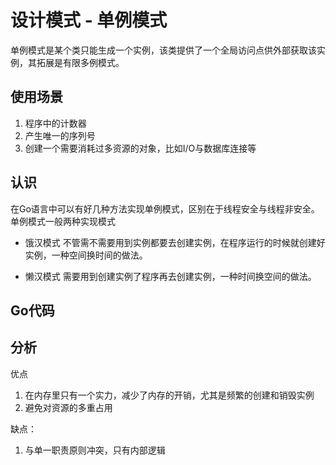 # 设计模式 - 单例模式

单例模式是某个类只能生成一个实例，该类提供了一个全局访问点供外部获取该实例，其拓展是有限多例模式。

## 使用场景
1. 程序中的计数器
2. 产生唯一的序列号
3. 创建一个需要消耗过多资源的对象，比如I/O与数据库连接等

## 认识
在Go语言中可以有好几种方法实现单例模式，区别在于线程安全与线程非安全。单例模式一般两种实现模式

- 饿汉模式
不管需不需要用到实例都要去创建实例，在程序运行的时候就创建好实例，一种空间换时间的做法。

- 懒汉模式
需要用到创建实例了程序再去创建实例，一种时间换空间的做法。

## Go代码

## 分析
优点
1. 在内存里只有一个实力，减少了内存的开销，尤其是频繁的创建和销毁实例
2. 避免对资源的多重占用

缺点：
1. 与单一职责原则冲突，只有内部逻辑
